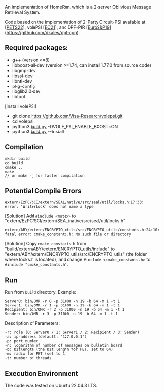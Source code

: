An implementation of HomeRun, which is a 2-server Oblivious Message Retrieval System.

Code based on the implementation of 2-Party Circuit-PSI available at \[[PETS22](https://github.com/shahakash28/2PC-Circuit-PSI)\], volePSI \[[EC21](https://github.com/Visa-Research/volepsi)\], and DPF-PIR \[[EuroS&P19](https://ieeexplore.ieee.org/document/8806754)\](https://github.com/dkales/dpf-cpp).

## Required packages:
 - g++ (version >=8)
 - libboost-all-dev (version >=1.74, can install 1.77.0 from source code)
 - libgmp-dev
 - libssl-dev
 - libntl-dev
 - pkg-config
 - libglib2.0-dev
 - libtool
 
[install volePSI]
 - git clone https://github.com/Visa-Research/volepsi.git
 - cd volepsi
 - python3 [build.py](http://build.py/) -DVOLE_PSI_ENABLE_BOOST=ON
 - python3 [build.py](http://build.py/) --install


## Compilation
```
mkdir build
cd build
cmake ..
make
// or make -j for faster compilation
```

## Potential Compile Errors
```
extern/EzPC/SCI/extern/SEAL/native/src/seal/util/locks.h:17:33: 
error: ‘WriterLock’ does not name a type
```
[Solution] Add `#include <mutex>` to "extern/EzPC/SCI/extern/SEAL/native/src/seal/util/locks.h"

```
extern/ABY/extern/ENCRYPTO_utils/src/ENCRYPTO_utils/constants.h:24:10: 
fatal error: cmake_constants.h: No such file or directory
```
[Solution] Copy `cmake_constants.h` from "build/extern/ABY/extern/ENCRYPTO_utils/include" to "extern/ABY/extern/ENCRYPTO_utils/src/ENCRYPTO_utils" (the folder where locks.h is located), and change `#include <cmake_constants.h>` to `#include "cmake_constants.h"`.


## Run
Run from `build` directory.
Example:
```
Server0: bin/OMR -r 0 -p 31000 -n 19 -b 64 -m 1 -t 1
Server1: bin/OMR -r 1 -p 31000 -n 19 -b 64 -m 1 -t 1
Recipient: bin/OMR -r 2 -p 31000 -n 19 -b 64 -m 1 -t 1
Sender: bin/OMR -r 3 -p 31000 -n 19 -b 64 -m 1 -t 1
```
Description of Parameters:
```
-r: role (0: Server0 / 1: Server1 / 2: Recipient / 3: Sender)
-a: ip-address (default: "127.0.0.1")
-p: port number
-n: logarithm of number of messages on bulletin board
-b: bitlength (the bit length for PET, set to 64)
-m: radix for PET (set to 1)
-t: number of threads
```

## Execution Environment
The code was tested on Ubuntu 22.04.3 LTS.



